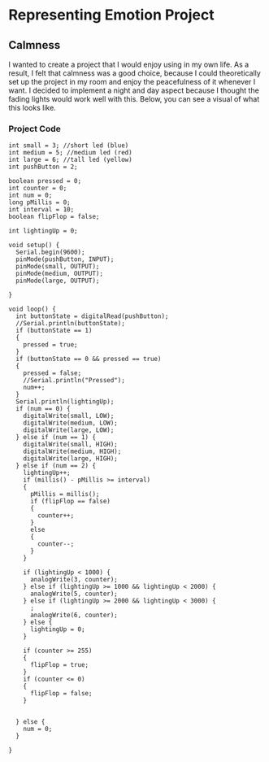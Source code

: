 # Representing Emotion Project
## Calmness 

I wanted to create a project that I would enjoy using in my own life. As a result, I felt that calmness was a good choice, because I could theoretically set up the project in my room and enjoy the peacefulness of it whenever I want. I decided to implement a night and day aspect because I thought the fading lights would work well with this. Below, you can see a visual of what this looks like.


### Project Code
```
int small = 3; //short led (blue)
int medium = 5; //medium led (red)
int large = 6; //tall led (yellow)
int pushButton = 2;

boolean pressed = 0;
int counter = 0;
int num = 0;
long pMillis = 0;
int interval = 10;
boolean flipFlop = false;

int lightingUp = 0;

void setup() {
  Serial.begin(9600);
  pinMode(pushButton, INPUT);
  pinMode(small, OUTPUT);
  pinMode(medium, OUTPUT);
  pinMode(large, OUTPUT);

}

void loop() {
  int buttonState = digitalRead(pushButton);
  //Serial.println(buttonState);
  if (buttonState == 1)
  {
    pressed = true;
  }
  if (buttonState == 0 && pressed == true)
  {
    pressed = false;
    //Serial.println("Pressed");
    num++;
  }
  Serial.println(lightingUp);
  if (num == 0) {
    digitalWrite(small, LOW);
    digitalWrite(medium, LOW);
    digitalWrite(large, LOW);
  } else if (num == 1) {
    digitalWrite(small, HIGH);
    digitalWrite(medium, HIGH);
    digitalWrite(large, HIGH);
  } else if (num == 2) {
    lightingUp++;
    if (millis() - pMillis >= interval)
    {
      pMillis = millis();
      if (flipFlop == false)
      {
        counter++;
      }
      else
      {
        counter--;
      }
    }

    if (lightingUp < 1000) {
      analogWrite(3, counter);
    } else if (lightingUp >= 1000 && lightingUp < 2000) {
      analogWrite(5, counter);
    } else if (lightingUp >= 2000 && lightingUp < 3000) {
      ;
      analogWrite(6, counter);
    } else {
      lightingUp = 0;
    }

    if (counter >= 255)
    {
      flipFlop = true;
    }
    if (counter <= 0)
    {
      flipFlop = false;
    }


  } else {
    num = 0;
  }

}
```
